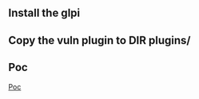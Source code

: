 ## Install the glpi

## Copy the vuln plugin to DIR plugins/

## Poc

[Poc](../poc/pocsploit/CVE-2021-43778.py)